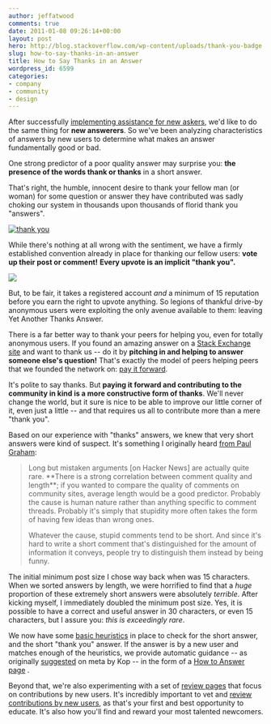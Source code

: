 ```yaml
---
author: jeffatwood
comments: true
date: 2011-01-08 09:26:14+00:00
layout: post
hero: http://blog.stackoverflow.com/wp-content/uploads/thank-you-badge.png
slug: how-to-say-thanks-in-an-answer
title: How to Say Thanks in an Answer
wordpress_id: 6599
categories:
- company
- community
- design
---
```


After successfully [implementing assistance for new askers](http://blog.stackoverflow.com/2010/10/asking-better-questions/), we'd like to do the same thing for **new answerers**. So we've been analyzing characteristics of answers by new users to determine what makes an answer fundamentally good or bad.

One strong predictor of a poor quality answer may surprise you: **the presence of the words thank or thanks** in a short answer.

That's right, the humble, innocent desire to thank your fellow man (or woman) for some question or answer they have contributed was sadly choking our system in thousands upon thousands of florid thank you "answers". 

[![thank you](http://blog.stackoverflow.com/wp-content/uploads/thank-you-badge.png)](http://rockofeye.net/artists/gray318)

While there's nothing at all wrong with the sentiment, we have a firmly established convention already in place for thanking our fellow users: **vote up their post or comment!** **Every upvote is an implicit "thank you".** 

![](/blog/images/wordpress/upvote-thank-you.png)

But, to be fair, it takes a registered account _and_ a minimum of 15 reputation before you earn the right to upvote anything. So legions of thankful drive-by anonymous users were exploiting the only avenue available to them: leaving Yet Another Thanks Answer.

There is a far better way to thank your peers for helping you, even for totally anonymous users. If you found an amazing answer on a [Stack Exchange site](http://stackexchange.com/sites) and want to thank us -- do it by **pitching in and helping to answer someone else's question!**  That's exactly the model of peers helping peers that we founded the network on:  [pay it forward](http://en.wikipedia.org/wiki/Pay_it_forward).

It's polite to say thanks. But **paying it forward and contributing to the community in kind is a more constructive form of thanks**. We'll never change the world, but it sure is nice to be able to improve our little corner of it, even just a little -- and that requires us all to contribute more than a mere "thank you". 

Based on our experience with "thanks" answers, we knew that very short answers were kind of suspect. It's something I originally heard [from Paul Graham](http://www.paulgraham.com/hackernews.html):



<blockquote>
Long but mistaken arguments [on Hacker News] are actually quite rare. **There is a strong correlation between comment quality and length**; if you wanted to compare the quality of comments on community sites, average length would be a good predictor. Probably the cause is human nature rather than anything specific to comment threads. Probably it's simply that stupidity more often takes the form of having few ideas than wrong ones.

> 
> 
Whatever the cause, stupid comments tend to be short. And since it's hard to write a short comment that's distinguished for the amount of information it conveys, people try to distinguish them instead by being funny. 
</blockquote>



The initial minimum post size I chose way back when was 15 characters. When we sorted answers by length, we were horrified to find that a _huge_ proportion of these extremely short answers were absolutely _terrible_. After kicking myself, I immediately doubled the minimum post size. Yes, it is possible to have a correct and useful answer in 30 characters, or even 15 characters, but I assure you: _this is exceedingly rare_. 

We now have some [basic heuristics](http://meta.stackoverflow.com/questions/72523/heuristics-for-detecting-a-bad-answer) in place to check for the short answer, and the short "thank you" answer. If the answer is by a new user and matches enough of the heuristics, we provide automatic guidance -- as originally [suggested](http://meta.stackoverflow.com/questions/72307/thanks-a-lot-for-this-post-and-other-first-time-user-curiosities/72308#72308) on meta by Kop -- in the form of a [How to Answer page](http://stackoverflow.com/questions/how-to-answer) .

Beyond that, we're also experimenting with a set of [review pages](http://stackoverflow.com/review) that focus on contributions by new users. It's incredibly important to vet and [review contributions by new users](http://stackoverflow.com/review), as that's your first and best opportunity to educate. It's also how you'll find and reward your most talented newcomers.
